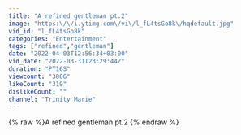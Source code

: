 ```yaml
---
title: "A refined gentleman pt.2"
image: "https:\/\/i.ytimg.com\/vi\/l_fL4tsGo8k\/hqdefault.jpg"
vid_id: "l_fL4tsGo8k"
categories: "Entertainment"
tags: ["refined","gentleman"]
date: "2022-04-03T12:56:34+03:00"
vid_date: "2022-03-31T23:29:44Z"
duration: "PT16S"
viewcount: "3806"
likeCount: "319"
dislikeCount: ""
channel: "Trinity Marie"
---
```

{% raw %}A refined gentleman pt.2 {% endraw %}
